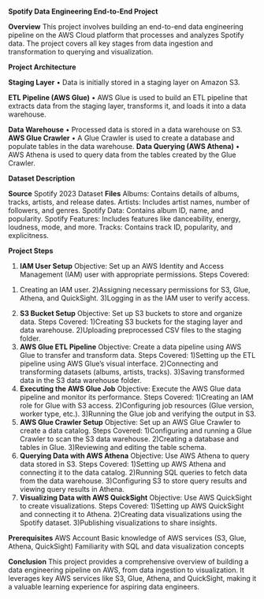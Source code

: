 **Spotify Data Engineering End-to-End Project**

**Overview**
This project involves building an end-to-end data engineering pipeline on the AWS Cloud platform that processes and analyzes Spotify data. The project covers all key stages from data ingestion and transformation to querying and visualization.

**Project Architecture**

**Staging Layer**
• Data is initially stored in a staging layer on Amazon S3.

**ETL Pipeline (AWS Glue)**
• AWS Glue is used to build an ETL pipeline that extracts data from the staging layer, transforms it, and loads it into a data warehouse.

**Data Warehouse**
• Processed data is stored in a data warehouse on S3.
**AWS Glue Crawler**
• A Glue Crawler is used to create a database and populate tables in the data warehouse.
**Data Querying (AWS Athena)**
• AWS Athena is used to query data from the tables created by the Glue Crawler.

**Dataset Description**

**Source**
Spotify 2023 Dataset
**Files**
Albums: Contains details of albums, tracks, artists, and release dates.
Artists: Includes artist names, number of followers, and genres.
Spotify Data: Contains album ID, name, and popularity.
Spotify Features: Includes features like danceability, energy, loudness, mode, and more.
Tracks: Contains track ID, popularity, and explicitness.

**Project Steps**
1. **IAM User Setup**
   Objective: Set up an AWS Identity and Access Management (IAM) user with appropriate permissions.
  Steps Covered:
  1) Creating an IAM user.
  2)Assigning necessary permissions for S3, Glue, Athena, and QuickSight.
  3)Logging in as the IAM user to verify access.
2. **S3 Bucket Setup**
   Objective: Set up S3 buckets to store and organize data.
   Steps Covered:
  1)Creating S3 buckets for the staging layer and data warehouse.
  2)Uploading preprocessed CSV files to the staging folder.
3. **AWS Glue ETL Pipeline**
  Objective: Create a data pipeline using AWS Glue to transfer and transform data.
  Steps Covered:
  1)Setting up the ETL pipeline using AWS Glue’s visual interface.
  2)Connecting and transforming datasets (albums, artists, tracks).
  3)Saving transformed data in the S3 data warehouse folder.
4. **Executing the AWS Glue Job**
  Objective: Execute the AWS Glue data pipeline and monitor its performance.
  Steps Covered:
  1)Creating an IAM role for Glue with S3 access.
  2)Configuring job resources (Glue version, worker type, etc.).
  3)Running the Glue job and verifying the output in S3.
5. **AWS Glue Crawler Setup**
   Objective: Set up an AWS Glue Crawler to create a data catalog.
   Steps Covered:
  1)Configuring and running a Glue Crawler to scan the S3 data warehouse.
  2)Creating a database and tables in Glue.
  3)Reviewing and editing the table schema.
6. **Querying Data with AWS Athena**
   Objective: Use AWS Athena to query data stored in S3.
   Steps Covered:
  1)Setting up AWS Athena and connecting it to the data catalog.
  2)Running SQL queries to fetch data from the data warehouse.
  3)Configuring S3 to store query results and viewing query results in Athena.
7. **Visualizing Data with AWS QuickSight**
   Objective: Use AWS QuickSight to create visualizations.
   Steps Covered:
  1)Setting up AWS QuickSight and connecting it to Athena.
  2)Creating data visualizations using the Spotify dataset.
  3)Publishing visualizations to share insights.

**Prerequisites**
AWS Account
Basic knowledge of AWS services (S3, Glue, Athena, QuickSight)
Familiarity with SQL and data visualization concepts

**Conclusion**
This project provides a comprehensive overview of building a data engineering pipeline on AWS, from data ingestion to visualization. It leverages key AWS services like S3, Glue, Athena, and QuickSight, making it a valuable learning experience for aspiring data engineers.
